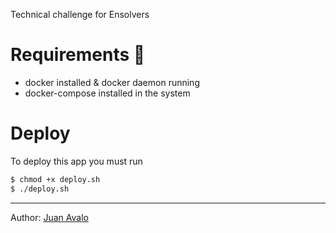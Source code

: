 Technical challenge for Ensolvers

# Requirements :wrench:

* docker installed & docker daemon running
* docker-compose installed in the system

# Deploy

To deploy this app you must run

```bash
$ chmod +x deploy.sh
$ ./deploy.sh
```

---

Author: [Juan Avalo](mailto:juan.avalo@outlook.com)
